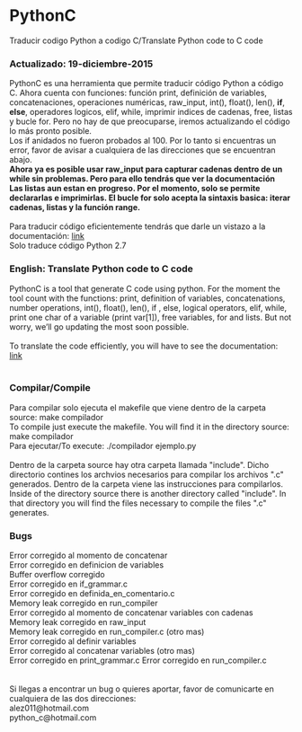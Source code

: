 # PythonC
Traducir codigo Python a codigo C/Translate Python code to C code
<br>
<h3>Actualizado: 19-diciembre-2015</h3>
PythonC es una herramienta que permite traducir código Python a código C. Ahora cuenta con funciones: función print, definición de variables, concatenaciones, operaciones numéricas, raw_input, int(), float(), len(), <strong>if</strong>, <strong>else</strong>, operadores logicos, elif, while, imprimir indices de cadenas, free, listas y bucle for. Pero no hay de que preocuparse, iremos actualizando el código lo más pronto posible.
<br>
Los if anidados no fueron probados al 100. Por lo tanto si encuentras un error, favor de avisar a cualquiera de las direcciones que se encuentran abajo.<br>
<strong>Ahora ya es posible usar raw_input para capturar cadenas dentro de un while sin problemas. Pero para ello tendrás que ver la documentación</strong><br>
<strong>Las listas aun estan en progreso. Por el momento, solo se permite declararlas e imprimirlas. El bucle for solo acepta la sintaxis basica: iterar cadenas, listas y la función range.</strong>
<br><br>
Para traducir código eficientemente tendrás que darle un vistazo a la documentación: <a href="https://pythoncblog.wordpress.com/documentacion/">link</a>
<br>
Solo traduce código Python 2.7
<br>

<h3>English: Translate Python code to C code</h3>
PythonC is a tool that generate C code using python. For the moment the tool count with the functions: print, definition of variables, concatenations, number operations, int(), float(), len(), if , else, logical operators, elif, while, print one char of a variable (print var[1]), free variables, for and lists. But not worry, we’ll go updating the most soon possible.<br><br>
To translate the code efficiently, you will have to see the documentation: <a href="https://pythoncblog.wordpress.com/documentation/">link</a><br><br>

<h3>Compilar/Compile</h3>
Para compilar solo ejecuta el makefile que viene dentro de la carpeta source: make compilador<br>
To compile just execute the makefile. You will find it in the directory source: make compilador<br>
Para ejecutar/To execute: ./compilador ejemplo.py<br><br>
Dentro de la carpeta source hay otra carpeta llamada "include". Dicho directorio contines los archvios necesarios para compilar los archivos ".c" generados. Dentro de la carpeta viene las instrucciones para compilarlos.<br>
Inside of the directory source there is another directory called "include". In that directory you will find the files necessary to compile the files ".c" generates.
<br>

<h3>Bugs</h3>
Error corregido al momento de concatenar
<br>
Error corregido en definicion de variables
<br>
Buffer overflow corregido<br>
Error corregido en if_grammar.c<br>
Error corregido en definida_en_comentario.c<br>
Memory leak corregido en run_compiler<br>
Error corregido al momento de concatenar variables con cadenas<br>
Memory leak corregido en raw_input<br>
Memory leak corregido en run_compiler.c (otro mas)<br>
Error corregido al definir variables<br>
Error corregido al concatenar variables (otro mas)<br>
Error corregido en print_grammar.c
Error corregido en run_compiler.c <br>
<br>
<br>
Si llegas a encontrar un bug o quieres aportar, favor de comunicarte en cualquiera de las dos direcciones:
<br>
alez011@hotmail.com
<br>
python_c@hotmail.com
